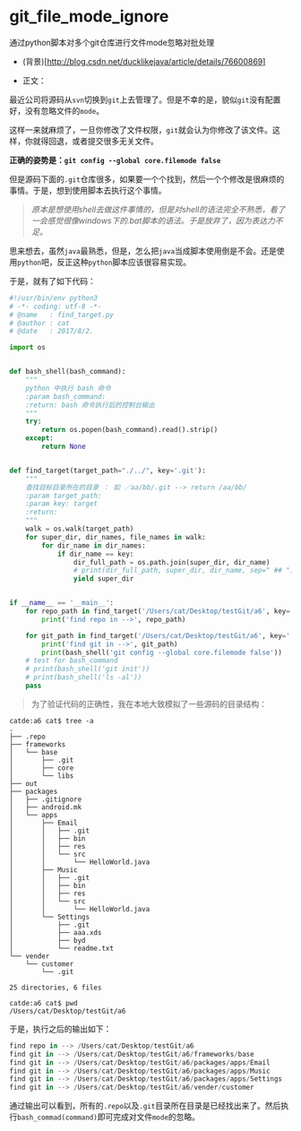 # git_file_mode_ignore
通过python脚本对多个git仓库进行文件mode忽略对批处理

* (背景)[http://blog.csdn.net/ducklikejava/article/details/76600869]

* 正文：

最近公司将源码从`svn`切换到`git`上去管理了。但是不幸的是，貌似`git`没有配置好，没有忽略文件的`mode`。

这样一来就麻烦了，一旦你修改了文件权限，`git`就会认为你修改了该文件。这样，你就得回退，或者提交很多无关文件。

**正确的姿势是：`git config --global core.filemode false`**

但是源码下面的`.git`仓库很多，如果要一个个找到，然后一个个修改是很麻烦的事情。于是，想到使用脚本去执行这个事情。

> *原本是想使用shell去做这件事情的，但是对shell的语法完全不熟悉，看了一会感觉很像windows下的.bat脚本的语法。于是放弃了，因为表达力不足。*

思来想去，虽然`java`最熟悉，但是，怎么把`java`当成脚本使用倒是不会。还是使用`python`吧，反正这种`python`脚本应该很容易实现。

于是，就有了如下代码：

```python
#!/usr/bin/env python3
# -*- coding: utf-8 -*-
# @name   : find_target.py
# @author : cat
# @date   : 2017/8/2.

import os


def bash_shell(bash_command):
    """
    python 中执行 bash 命令
    :param bash_command:
    :return: bash 命令执行后的控制台输出
    """
    try:
        return os.popen(bash_command).read().strip()
    except:
        return None


def find_target(target_path="./../", key='.git'):
    """
    查找目标目录所在的目录 ： 如 ／aa/bb/.git --> return /aa/bb/
    :param target_path:
    :param key: target
    :return:
    """
    walk = os.walk(target_path)
    for super_dir, dir_names, file_names in walk:
        for dir_name in dir_names:
            if dir_name == key:
                dir_full_path = os.path.join(super_dir, dir_name)
                # print(dir_full_path, super_dir, dir_name, sep=" ## ")
                yield super_dir


if __name__ == '__main__':
    for repo_path in find_target('/Users/cat/Desktop/testGit/a6', key='.repo'):
        print('find repo in -->', repo_path)

    for git_path in find_target('/Users/cat/Desktop/testGit/a6', key='.git'):
        print('find git in -->', git_path)
        print(bash_shell('git config --global core.filemode false'))
    # test for bash_command
    # print(bash_shell('git init'))
    # print(bash_shell('ls -al'))
    pass

```

> 为了验证代码的正确性，我在本地大致模拟了一些源码的目录结构：
```tree
catde:a6 cat$ tree -a
.
├── .repo
├── frameworks
│   └── base
│       ├── .git
│       ├── core
│       └── libs
├── out
├── packages
│   ├── .gitignore
│   ├── android.mk
│   └── apps
│       ├── Email
│       │   ├── .git
│       │   ├── bin
│       │   ├── res
│       │   └── src
│       │       └── HelloWorld.java
│       ├── Music
│       │   ├── .git
│       │   ├── bin
│       │   ├── res
│       │   └── src
│       │       └── HelloWorld.java
│       └── Settings
│           ├── .git
│           ├── aaa.xds
│           ├── byd
│           └── readme.txt
└── vender
    └── customer
        └── .git

25 directories, 6 files

catde:a6 cat$ pwd
/Users/cat/Desktop/testGit/a6
```

于是，执行之后的输出如下：

```python
find repo in --> /Users/cat/Desktop/testGit/a6
find git in --> /Users/cat/Desktop/testGit/a6/frameworks/base
find git in --> /Users/cat/Desktop/testGit/a6/packages/apps/Email
find git in --> /Users/cat/Desktop/testGit/a6/packages/apps/Music
find git in --> /Users/cat/Desktop/testGit/a6/packages/apps/Settings
find git in --> /Users/cat/Desktop/testGit/a6/vender/customer

```

通过输出可以看到，所有的`.repo`以及`.git`目录所在目录是已经找出来了。然后执行`bash_commad(command)`即可完成对文件`mode`的忽略。
